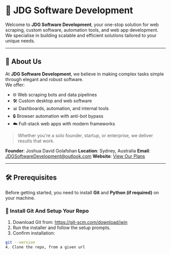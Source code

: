 # 🧠 JDG Software Development

Welcome to **JDG Software Development**, your one-stop solution for web scraping, custom software, automation tools, and web app development. We specialise in building scalable and efficient solutions tailored to your unique needs.

---

## 👋 About Us

At **JDG Software Development**, we believe in making complex tasks simple through elegant and robust software.  
We offer:

- 🌐 Web scraping bots and data pipelines
- 🛠️ Custom desktop and web software
- 📊 Dashboards, automation, and internal tools
- 🔒 Browser automation with anti-bot bypass
- ☁️ Full-stack web apps with modern frameworks

> Whether you're a solo founder, startup, or enterprise, we deliver results that work.

**Founder**: Joshua David Golafshan
**Location**: Sydney, Australia
**Email**: JDGSoftwareDevelopment@outlook.com
**Website**: [View Our Plans](https://jdgsoftwaredevelopment.github.io/JDGSoftwareDevelopment/)

---

## 🛠️ Prerequisites

Before getting started, you need to install **Git** and **Python (if required)** on your machine.

### 🔧 Install Git And Setup Your Repo
1. Download Git from: https://git-scm.com/download/win
2. Run the installer and follow the setup prompts.
3. Confirm installation:
```bash
git --version
4. Clone the repo, from a given url
